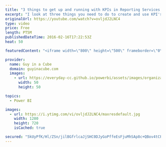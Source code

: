 ```yaml
---
title: "3 things to get up and running with KPIs in Reporting Services 2016 (CTP 3.3)"
excerpt: "I look at three things you need to do to create and use KPI's in SQL Server Reporting Services 2016. This looks specifically at CTP 3.3.  I go through creating a shared dataset, creating the KPI and then setting up refresh for the KPI/Dataset.  Working with KPIs in Reporting Services https://msdn.microsoft.com/en-US/library/mt683632.aspx"
originalUrl: https://youtube.com/watch?v=ovljdJ2LNC4
type: video
price: Free
length: PT5M
publishedDateTime: 2016-02-16T17:22:53Z
heat: 50

featuredContent: "<iframe width=\"800\" height=\"500\" frameborder=\"0\" src=\"https://www.youtube.com/embed/ovljdJ2LNC4\" allow=\"accelerometer; autoplay; encrypted-media; gyroscope; picture-in-picture\" allowfullscreen></iframe>"

provider:
  name: Guy in a Cube
  domain: guyinacube.com
  images:
    - url: https://everyday-cc.github.io/powerbi/assets/images/organizations/guyinacube.com-50x50.jpg
      width: 50
      height: 50

topics:
  - Power BI

images:
  - url: https://i.ytimg.com/vi/ovljdJ2LNC4/maxresdefault.jpg
    width: 1280
    height: 720
    isCached: true

secured: "5kUyPfK/Hl/ZSn/jilBGfrlcaJjSHC0DJyGoPffeEsFjuMhSAp8c+QBov4tCPF7vuXc6m9J4/vr+UwYAFUaEBQF8dmhZkHg7Lr/PuLWZ5WivK+dMOy6JzZWmVK7eOoUs9okWsfI1IAb2YF9HDZLEa5pHuaNMbWkQHDl6V0nyHA3RW3zKa3c5Wk2+X27wVyxPSGASPa5wBamii1Vek++sX1uqvRzeGIi8gCKemom9kRUWwghgOu/mxm+VTQAXBZmpO7NDVqSqd3KAUPtRLUqPtgSiWMKe17IKQqwwo+VPbjD7rnqOdy2nBMSfAwcRA+P1WUtXJoNBPlc7CO9oIO/KVbbfLflu7XoWS8NCMoEdQJmbzHCOKLYfdM4Aj4eQxYaLKzHG02KRslE2LIUQJgbitjlIHtFtWB44xLBXjSZwz+s=;OkIDIJ06hv3qspU/+PEYYQ=="
---
```


